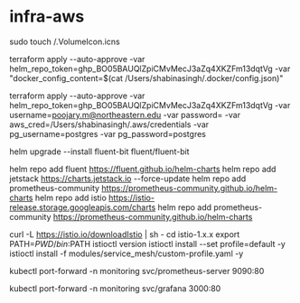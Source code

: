 # infra-aws

sudo touch /.VolumeIcon.icns


terraform apply --auto-approve -var helm_repo_token=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 -var "docker_config_content=$(cat /Users/shabinasingh/.docker/config.json)"


terraform apply --auto-approve -var helm_repo_token=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 -var username=poojary.m@northeastern.edu -var password= -var aws_cred=/Users/shabinasingh/.aws/credentials -var pg_username=postgres -var pg_password=postgres


helm upgrade --install fluent-bit fluent/fluent-bit

helm repo add fluent https://fluent.github.io/helm-charts
helm repo add jetstack https://charts.jetstack.io --force-update
helm repo add prometheus-community https://prometheus-community.github.io/helm-charts
helm repo add istio https://istio-release.storage.googleapis.com/charts
helm repo add prometheus-community https://prometheus-community.github.io/helm-charts

curl -L https://istio.io/downloadIstio | sh -
cd istio-1.x.x
export PATH=$PWD/bin:$PATH
istioctl version
istioctl install --set profile=default -y
istioctl install -f modules/service_mesh/custom-profile.yaml -y 



kubectl port-forward -n monitoring svc/prometheus-server 9090:80

kubectl port-forward -n monitoring svc/grafana 3000:80



